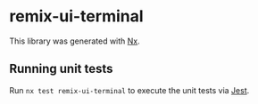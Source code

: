 # remix-ui-terminal

This library was generated with [Nx](https://nx.dev).

## Running unit tests

Run `nx test remix-ui-terminal` to execute the unit tests via [Jest](https://jestjs.io).
